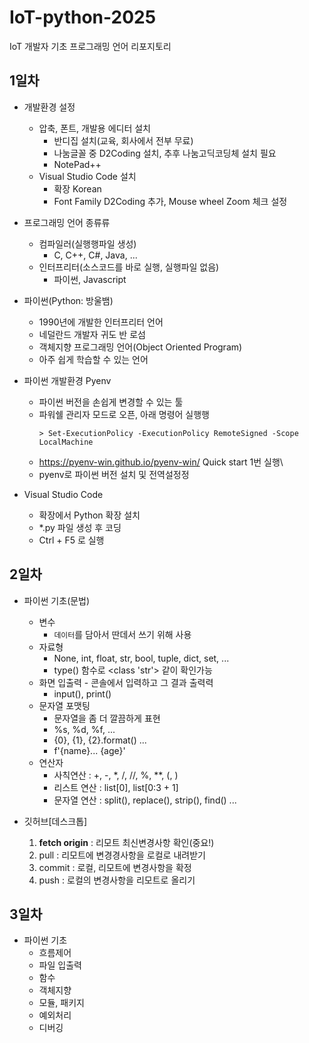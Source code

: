 # IoT-python-2025
IoT 개발자 기초 프로그래밍 언어 리포지토리

## 1일차
- 개발환경 설정
    - 압축, 폰트, 개발용 에디터 설치
        - 반디집 설치(교육, 회사에서 전부 무료)
        - 나눔글꼴 중 D2Coding 설치, 추후 나눔고딕코딩체 설치 필요
        - NotePad++
    - Visual Studio Code 설치
        - 확장 Korean
        - Font Family D2Coding 추가, Mouse wheel Zoom 체크 설정

- 프로그래밍 언어 종류류
    - 컴파일러(실행행파일 생성)
        - C, C++, C#, Java, ...
    - 인터프리터(소스코드를 바로 실행, 실행파일 없음)
        - 파이썬, Javascript

- 파이썬(Python: 방울뱀)
    - 1990년에 개발한 인터프리터 언어
    - 네덜란드 개발자 귀도 반 로섬
    - 객체지향 프로그래밍 언어(Object Oriented Program)
    - 아주 쉽게 학습할 수 있는 언어

- 파이썬 개발환경 Pyenv
    - 파이썬 버전을 손쉽게 변경할 수 있는 툴
    - 파워쉘 관리자 모드로 오픈, 아래 명령어 실행행
        ```shell 
        > Set-ExecutionPolicy -ExecutionPolicy RemoteSigned -Scope LocalMachine
        ```
    - https://pyenv-win.github.io/pyenv-win/ Quick start 1번 실행\
    - pyenv로 파이썬 버전 설치 및 전역설정정

- Visual Studio Code
    - 확장에서 Python 확장 설치
    - *.py 파일 생성 후 코딩
    - Ctrl + F5 로 실행

## 2일차
- 파이썬 기초(문법)
    - 변수
        - `데이터`를 담아서 딴데서 쓰기 위해 사용
    - 자료형
        - None, int, float, str, bool, tuple, dict, set, ...
        - type() 함수로 <class 'str'> 같이 확인가능
    - 화면 입출력 - 콘솔에서 입력하고 그 결과 출력력
        - input(), print()
    - 문자열 포맷팅
        - 문자열을 좀 더 깔끔하게 표현
        - %s, %d, %f, ...
        - {0}, {1}, {2}.format() ...
        - f'{name}... {age}'
    - 연산자
        - 사칙연산 : +, -, *, /, //, %, **, (, )    
        - 리스트 연산 : list[0], list[0:3 + 1]
        - 문자열 연산 : split(), replace(), strip(), find() ...

- 깃허브[데스크톱]
    1. **fetch origin** : 리모트 최신변경사항 확인(중요!)
    2. pull : 리모트에 변경경사항을 로컬로 내려받기 
    3. commit : 로컬, 리모트에 변경사항을 확정
    4. push : 로컬의 변경사항을 리모트로 올리기
    



## 3일차
- 파이썬 기초
    - 흐름제어
    - 파일 입출력 
    - 함수
    - 객체지향
    - 모듈, 패키지
    - 예외처리
    - 디버깅
